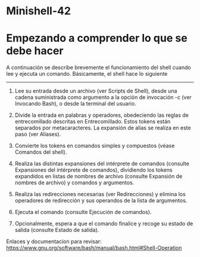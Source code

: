 # Minishell-42
# Empezando a comprender lo que se debe hacer

A continuación se describe brevemente el funcionamiento del shell cuando lee y ejecuta un comando. Básicamente, el shell hace lo siguiente
*******************************************************************************************************************************************


1) Lee su entrada desde un archivo (ver Scripts de Shell), desde una cadena suministrada como argumento a la opción de invocación -c (ver Invocando Bash), o desde la terminal del usuario.

2) Divide la entrada en palabras y operadores, obedeciendo las reglas de entrecomillado descritas en Entrecomillado. Estos tokens están separados por metacaracteres. La expansión de alias se realiza en este paso (ver Aliases).

3) Convierte los tokens en comandos simples y compuestos (véase Comandos del shell).

4) Realiza las distintas expansiones del intérprete de comandos (consulte Expansiones del intérprete de comandos), dividiendo los tokens expandidos en listas de nombres de archivo (consulte Expansión de nombres de archivo) y comandos y argumentos.

5) Realiza las redirecciones necesarias (ver Redirecciones) y elimina los operadores de redirección y sus operandos de la lista de argumentos.

6) Ejecuta el comando (consulte Ejecución de comandos).

7) Opcionalmente, espera a que el comando finalice y recoge su estado de salida (consulte Estado de salida).

Enlaces y documentacion para revisar: https://www.gnu.org/software/bash/manual/bash.html#Shell-Operation


